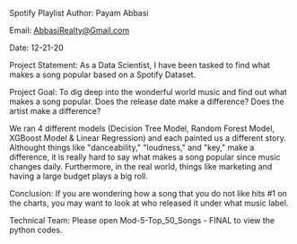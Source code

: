 Spotify Playlist
Author: Payam Abbasi

Email: AbbasiRealty@Gmail.com

Date: 12-21-20

Project Statement: As a Data Scientist, I have been tasked to find what makes a song popular based on a Spotify Dataset. 

Project Goal: To dig deep into the wonderful world music and find out what makes a song popular. Does the release date make a difference? Does the artist make a difference? 

We ran 4 different models (Decision Tree Model, Random Forest Model, XGBoost Model & Linear Regression) and each painted us a different story. Althought things like "danceability," "loudness," and "key," make a difference, it is really hard to say what makes a song popular since music changes daily. Furthermore, in the real world, things like marketing and having a large budget plays a big roll. 

Conclusion: If you are wondering how a song that you do not like hits #1 on the charts, you may want to look at who released it under what music label. 

Technical Team: Please open Mod-5-Top_50_Songs - FINAL  to view the python codes.
